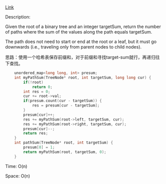 [Link](https://leetcode.cn/problems/path-sum-iii/description/)

Description:

Given the root of a binary tree and an integer targetSum, return the number of paths where the sum of the values along the path equals targetSum.

The path does not need to start or end at the root or a leaf, but it must go downwards (i.e., traveling only from parent nodes to child nodes).

思路：使用一个哈希表保存前缀和，对于前缀和寻找target-sum就行，再递归往下查找。

```c++
    unordered_map<long long, int> presum;
    int myPathSum(TreeNode* root, int targetSum, long long cur) {
        if(!root)
            return 0;
        int res = 0;
        cur += root->val;
        if(presum.count(cur - targetSum)) {
            res = presum[cur - targetSum];
        }
        presum[cur]++;
        res += myPathSum(root->left, targetSum, cur);
        res += myPathSum(root->right, targetSum, cur);
        presum[cur]--;
        return res;
    }
    int pathSum(TreeNode* root, int targetSum) {
        presum[0] = 1;
        return myPathSum(root, targetSum, 0);
    }
```

Time: O(n)

Space: O(n)
